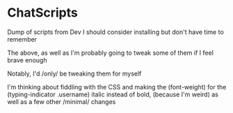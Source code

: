 # ChatScripts
Dump of scripts from Dev I should consider installing but don't have time to remember

The above, as well as I'm probably going to tweak some of them if I feel brave enough

Notably, I'd /only/ be tweaking them for myself

I'm thinking about fiddling with the CSS and making the (font-weight) for the (typing-indicator .username) italic instead of bold, (because I'm weird) as well as a few other /minimal/ changes

